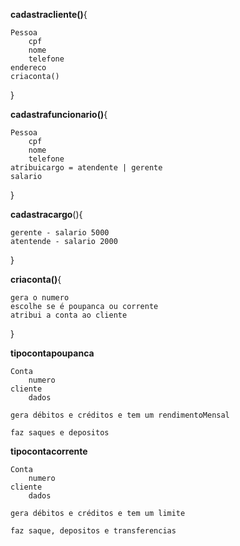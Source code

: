 **cadastracliente()**{

    Pessoa
        cpf
        nome
        telefone
    endereco
    criaconta()    
}

**cadastrafuncionario()**{

    Pessoa
        cpf
        nome
        telefone
    atribuicargo = atendente | gerente
    salario
}

**cadastracargo**(){

    gerente - salario 5000
    atentende - salario 2000
}

**criaconta()**{

    gera o numero
    escolhe se é poupanca ou corrente
    atribui a conta ao cliente
}

**tipocontapoupanca**

    Conta
        numero
    cliente
        dados
        
    gera débitos e créditos e tem um rendimentoMensal

    faz saques e depositos

**tipocontacorrente**

    Conta
        numero
    cliente
        dados

    gera débitos e créditos e tem um limite

    faz saque, depositos e transferencias



